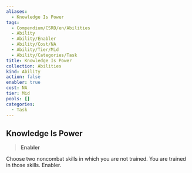 ```yaml
---
aliases:
  - Knowledge Is Power
tags:
  - Compendium/CSRD/en/Abilities
  - Ability
  - Ability/Enabler
  - Ability/Cost/NA
  - Ability/Tier/Mid
  - Ability/Categories/Task
title: Knowledge Is Power
collection: Abilities
kind: Ability
action: false
enabler: true
cost: NA
tier: Mid
pools: []
categories:
  - Task
---
```

## Knowledge Is Power    
>**Enabler**  
    
Choose two noncombat skills in which you are not trained. You are trained in those skills. Enabler.